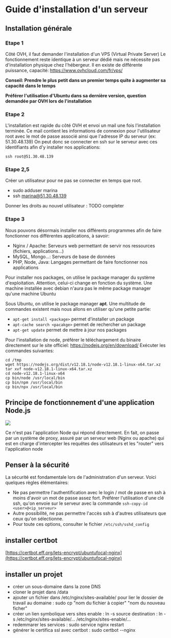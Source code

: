 # Guide d'installation d'un serveur

## Installation générale

### Etape 1

Côté OVH, il faut demander l'installation d'un VPS (Virtual Private Server)
Le fonctionnement reste identique à un serveur dédié mais ne nécessite pas d'installation
physique chez l'hébergeur. Il en existe de différente puissance, capacité: https://www.ovhcloud.com/fr/vps/

**Conseil: Prendre le plus petit dans un premier temps quite à augmenter sa capacité dans le temps**

**Préférer l'utilisation d'Ubuntu dans sa dernière version, question demandée par OVH lors de l'installation**

### Etape 2

L'installation est rapide du côté OVH et envoi un mail une fois l'installation terminée. Ce mail contient
les informations de connexion pour l'utilisateur root avec le mot de passe associé ainsi que l'adresse IP du serveur (ex: 51.30.48.139)
On peut donc se connecter en ssh sur le serveur avec ces identifiants afin d'y installer nos applications:

```
ssh root@51.30.48.139
```

### Etape 2,5

Créer un utilisateur pour ne pas se connecter en temps que root.

-   sudo adduser marina
-   ssh marina@51.30.48.139

Donner les droits au nouvel utilisateur :
TODO completer

### Etape 3

Nous pouvons désormais installer nos différents programmes afin de faire fonctionner nos différentes applications, à savoir:

-   Nginx / Apache: Serveurs web permettant de servir nos ressources (fichiers, applications...)
-   MySQL, Mongo...: Serveurs de base de données
-   PHP, Node, Java: Langages permettant de faire fonctionner nos applications

Pour installer nos packages, on utilise le package manager du système d'exploitation. Attention, celui-ci
change en fonction du système. Une machine installée avec debian n'aura pas le même package manager qu'une machine Ubuntu

Sous Ubuntu, on utilise le package manager **apt**. Une multitude de commandes existent mais nous allons en utiliser qu'une petite partie:

-   `apt-get install <package>` permet d'installer un package
-   `apt-cache search <pacakge>` permet de rechercher un package
-   `apt-get update` permet de mettre à jour nos packages

Pour l'installation de node, préférer le téléchargement du binaire directement sur le site officiel: https://nodejs.org/en/download/
Exécuter les commandes suivantes:

```
cd /tmp
wget https://nodejs.org/dist/v12.18.1/node-v12.18.1-linux-x64.tar.xz
tar xvf node-v12.18.1-linux-x64.tar.xz
cd node-v12.18.1-linux-x64
cp bin/node /usr/local/bin
cp bin/npm /usr/local/bin
cp bin/npx /usr/local/bin
```

## Principe de fonctionnement d'une application Node.js

[![](https://imgur.com/8OMZg2Q.png)]()

Ce n'est pas l'application Node qui répond directement. En fait, on passe par un système de proxy,
assuré par un serveur web (Nginx ou apache) qui est en charge d'intercepter les 
requêtes des utilisateurs et les "router" vers l'application node

## Penser à la sécurité

La sécurité est fondamentale lors de l'administration d'un serveur. Voici quelques règles élémentaires:

-   Ne pas permettre l'authentification avec le login / mot de passe en ssh à moins d'avoir un mot de passe assez fort. Préférer l'utilisation d'une clé ssh, qu'on envoie sur le serveur avec la commande `ssh-copy-id <user>@<ip_serveur>`
-   Autre possibilité, ne pas permettre l'accès ssh à d'autres utilisateurs que ceux qu'on sélectionne.
-   Pour toute ces options, consulter le fichier `/etc/ssh/sshd_config`

## installer certbot

[https://certbot.eff.org/lets-encrypt/ubuntufocal-nginx](https://certbot.eff.org/lets-encrypt/ubuntufocal-nginx)

## installer un projet

-   créer un sous-domaine dans la zone DNS
-   cloner le projet dans /data
-   ajouter un fichier dans /etc/nginx/sites-available/ pour lier le dossier de travail au domaine : sudo cp "nom du fichier à copier" "nom du nouveau ficher"
-   créer un lien symbolique vers sites enable : ln -s source destination : ln -s /etc/nginx/sites-available/... /etc/nginx/sites-enable/...
-   redemmarer les services : sudo service nginx restart
-   générer le certifica ssl avec certbot : sudo certbot --nginx
